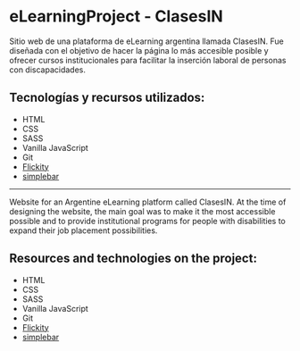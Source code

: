 # eLearningProject - ClasesIN
Sitio web de una plataforma de eLearning argentina llamada ClasesIN. Fue diseñada con el objetivo de hacer la página lo más accesible posible y ofrecer cursos institucionales para facilitar la inserción laboral de personas con discapacidades. <br>

## Tecnologías y recursos utilizados:
-   HTML
-   CSS
-   SASS 
-   Vanilla JavaScript
-   Git
-   [Flickity](https://github.com/metafizzy/flickity)
-   [simplebar](https://github.com/Grsmto/simplebar)

----

Website for an Argentine eLearning platform called ClasesIN. At the time of designing the website, the main goal was to make it the most accessible possible and to provide institutional programs for people with disabilities to expand their job placement possibilities. <br>

## Resources and technologies on the project:

-   HTML
-   CSS
-   SASS 
-   Vanilla JavaScript
-   Git
-   [Flickity](https://github.com/metafizzy/flickity)
-   [simplebar](https://github.com/Grsmto/simplebar)
